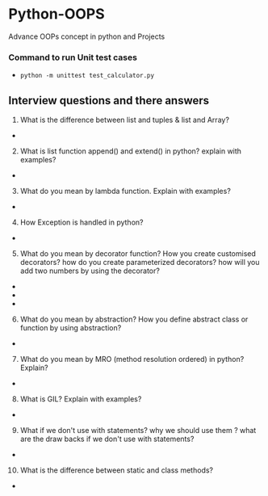 # Python-OOPS
Advance OOPs concept in python and Projects

### Command to run Unit test cases
- `python -m unittest test_calculator.py`

## Interview questions and there answers

1. What is the difference between list and tuples & list and Array?
- 

2. What is list function append() and extend() in python? explain with examples?
- 

3. What do you mean by lambda function. Explain with examples?
- 

4. How Exception is handled in python?
- 

5. What do you mean by decorator function? How you create customised decorators? how do you create parameterized decorators? how will you add two numbers by using the decorator?
- 
- 
- 

6. What do you mean by abstraction? How you define abstract class or function by using abstraction?
- 

7. What do you mean by MRO (method resolution ordered) in python? Explain?
- 

8. What is GIL? Explain with examples?
- 

9. What if we don't use with statements? why we should use them ? what are the draw backs if we don't use with statements?
- 

10. What is the difference between static and class methods?
- 

